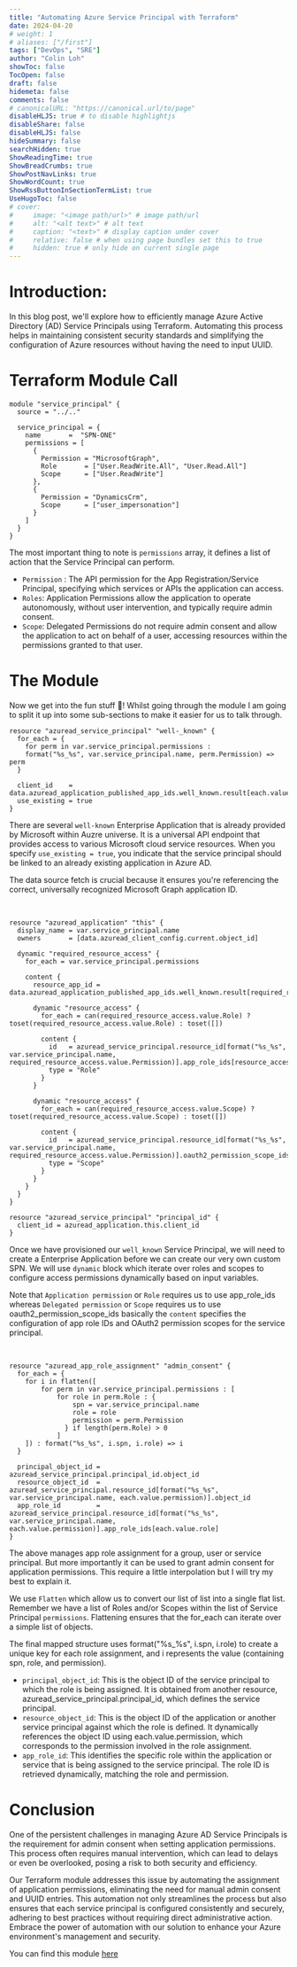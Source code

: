 ```yaml
---
title: "Automating Azure Service Principal with Terraform"
date: 2024-04-20
# weight: 1
# aliases: ["/first"]
tags: ["DevOps", "SRE"]
author: "Colin Loh"
showToc: false
TocOpen: false
draft: false
hidemeta: false
comments: false
# canonicalURL: "https://canonical.url/to/page"
disableHLJS: true # to disable highlightjs
disableShare: false
disableHLJS: false
hideSummary: false
searchHidden: true
ShowReadingTime: true
ShowBreadCrumbs: true
ShowPostNavLinks: true
ShowWordCount: true
ShowRssButtonInSectionTermList: true
UseHugoToc: false
# cover:
#     image: "<image path/url>" # image path/url
#     alt: "<alt text>" # alt text
#     caption: "<text>" # display caption under cover
#     relative: false # when using page bundles set this to true
#     hidden: true # only hide on current single page
---
```

# Introduction:

In this blog post, we'll explore how to efficiently manage Azure Active Directory (AD) Service Principals using Terraform. Automating this process helps in maintaining consistent security standards and simplifying the configuration of Azure resources without having the need to input UUID. 

# Terraform Module Call

```
module "service_principal" {
  source = "../.."

  service_principal = {
    name       =  "SPN-ONE"
    permissions = [
      {
        Permission = "MicrosoftGraph",
        Role       = ["User.ReadWrite.All", "User.Read.All"]
        Scope      = ["User.ReadWrite"]
      },
      {
        Permission = "DynamicsCrm",
        Scope      = ["user_impersonation"]
      }
    ]
  }
}
```

The most important thing to note is `permissions` array, it defines a list of action that the Service Principal can perform.

- `Permission` : The API permission for the App Registration/Service Principal, specifying which services or APIs the application can access.
- `Roles`: Application Permissions allow the application to operate autonomously, without user intervention, and typically require admin consent.
- `Scope`: Delegated Permissions do not require admin consent and allow the application to act on behalf of a user, accessing resources within the permissions granted to that user.

# The Module 

Now we get into the fun stuff 🎉! Whilst going through the module I am going to split it up into some sub-sections to make it easier for us to talk through. 

```
resource "azuread_service_principal" "well-_known" {
  for_each = { 
    for perm in var.service_principal.permissions : 
    format("%s_%s", var.service_principal.name, perm.Permission) => perm 
  }

  client_id    = data.azuread_application_published_app_ids.well_known.result[each.value.Permission]
  use_existing = true
}
```

There are several `well-known` Enterprise Application that is already provided by Microsoft within Auzre universe. It is a universal API endpoint that provides access to various Microsoft cloud service resources. When you specify `use_existing = true`, you indicate that the service principal should be linked to an already existing application in Azure AD. 

The data source fetch is crucial because it ensures you're referencing the correct, universally recognized Microsoft Graph application ID.

&nbsp;

```
resource "azuread_application" "this" {
  display_name = var.service_principal.name
  owners       = [data.azuread_client_config.current.object_id]

  dynamic "required_resource_access" {
    for_each = var.service_principal.permissions

    content {
      resource_app_id = data.azuread_application_published_app_ids.well_known.result[required_resource_access.value.Permission]

      dynamic "resource_access" {
        for_each = can(required_resource_access.value.Role) ? toset(required_resource_access.value.Role) : toset([])

        content {
          id   = azuread_service_principal.resource_id[format("%s_%s", var.service_principal.name, required_resource_access.value.Permission)].app_role_ids[resource_access.value]
          type = "Role"
        }
      }

      dynamic "resource_access" {
        for_each = can(required_resource_access.value.Scope) ? toset(required_resource_access.value.Scope) : toset([])

        content {
          id   = azuread_service_principal.resource_id[format("%s_%s", var.service_principal.name, required_resource_access.value.Permission)].oauth2_permission_scope_ids[resource_access.value]
          type = "Scope"
        }
      }
    }
  }
}

resource "azuread_service_principal" "principal_id" {
  client_id = azuread_application.this.client_id
}

```

Once we have provisioned our `well_known` Service Principal, we will need to create a Enterprise Application before we can create our very own custom SPN. We will use `dynamic` block which iterate over roles and scopes to configure access permissions dynamically based on input variables.

Note that `Application permission` or `Role` requires us to use app_role_ids whereas `Delegated permission` or `Scope` requires us to use oauth2_permission_scope_ids basically the `content` specifies the configuration of app role IDs and OAuth2 permission scopes for the service principal.

&nbsp;

```
resource "azuread_app_role_assignment" "admin_consent" {
  for_each = {
    for i in flatten([
        for perm in var.service_principal.permissions : [
            for role in perm.Role : {
                spn = var.service_principal.name
                role = role
                permission = perm.Permission
              } if length(perm.Role) > 0
            ]
    ]) : format("%s_%s", i.spn, i.role) => i
  }

  principal_object_id = azuread_service_principal.principal_id.object_id
  resource_object_id  = azuread_service_principal.resource_id[format("%s_%s", var.service_principal.name, each.value.permission)].object_id
  app_role_id         = azuread_service_principal.resource_id[format("%s_%s", var.service_principal.name, each.value.permission)].app_role_ids[each.value.role]
}
```

The above manages app role assignment for a group, user or service principal. But more importantly it can be used to grant admin consent for application permissions. This require a little interpolation but I will try my best to explain it. 

We use `Flatten` which allow us to convert our list of list into a single flat list. Remember we have a list of Roles and/or Scopes within the list of Service Principal `permissions`. Flattening ensures that the for_each can iterate over a simple list of objects. 

The final mapped structure uses format("%s_%s", i.spn, i.role) to create a unique key for each role assignment, and i represents the value (containing spn, role, and permission).

- `principal_object_id`: This is the object ID of the service principal to which the role is being assigned. It is obtained from another resource, azuread_service_principal.principal_id, which defines the service principal.
- `resource_object_id`: This is the object ID of the application or another service principal against which the role is defined. It dynamically references the object ID using each.value.permission, which corresponds to the permission involved in the role assignment.
- `app_role_id`: This identifies the specific role within the application or service that is being assigned to the service principal. The role ID is retrieved dynamically, matching the role and permission.

# Conclusion

One of the persistent challenges in managing Azure AD Service Principals is the requirement for admin consent when setting application permissions. This process often requires manual intervention, which can lead to delays or even be overlooked, posing a risk to both security and efficiency. 

Our Terraform module addresses this issue by automating the assignment of application permissions, eliminating the need for manual admin consent and UUID entries. This automation not only streamlines the process but also ensures that each service principal is configured consistently and securely, adhering to best practices without requiring direct administrative action. Embrace the power of automation with our solution to enhance your Azure environment's management and security.

You can find this module [here](https://github.com/Colin-Loh/terraform-azuread-service-principal)

&nbsp;
